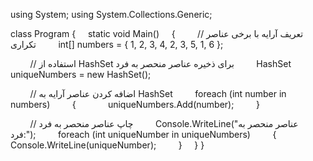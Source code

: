 using System;
using System.Collections.Generic;

class Program
{
    static void Main()
    {
        // تعریف آرایه با برخی عناصر تکراری
        int[] numbers = { 1, 2, 3, 4, 2, 3, 5, 1, 6 };

        // استفاده از HashSet برای ذخیره عناصر منحصر به فرد
        HashSet<int> uniqueNumbers = new HashSet<int>();

        // اضافه کردن عناصر آرایه به HashSet
        foreach (int number in numbers)
        {
            uniqueNumbers.Add(number);
        }

        // چاپ عناصر منحصر به فرد
        Console.WriteLine("عناصر منحصر به فرد:");
        foreach (int uniqueNumber in uniqueNumbers)
        {
            Console.WriteLine(uniqueNumber);
        }
    }
}

